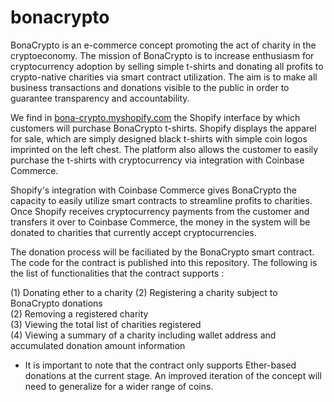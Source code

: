 # bonacrypto

BonaCrypto is an e-commerce concept promoting the act of charity in the cryptoeconomy. The mission of BonaCrypto is to increase enthusiasm for cryptocurrency adoption by selling simple t-shirts and donating all profits to crypto-native charities via smart contract utilization. The aim is to make all business transactions and donations visible to the public in order to guarantee transparency and accountability. 

We find in [bona-crypto.myshopify.com](url) the Shopify interface by which customers will purchase BonaCrypto t-shirts. Shopify displays the apparel for sale, which are simply designed black t-shirts with simple coin logos imprinted on the left chest. The platform also allows the customer to easily purchase the t-shirts with cryptocurrency via integration with Coinbase Commerce. 

Shopify's integration with Coinbase Commerce gives BonaCrypto the capacity to easily utilize smart contracts to streamline profits to charities. Once Shopify receives cryptocurrency payments from the customer and transfers it over to Coinbase Commerce, the money in the system will be donated to charities that currently accept cryptocurrencies. 

The donation process will be faciliated by the BonaCrypto smart contract. The code for the contract is published into this repository. The following is the list of functionalities that the contract supports : 

(1) Donating ether to a charity
(2) Registering a charity subject to BonaCrypto donations  
(2) Removing a registered charity  
(3) Viewing the total list of charities registered  
(4) Viewing a summary of a charity including wallet address and accumulated donation amount information  
  
* It is important to note that the contract only supports Ether-based donations at the current stage. An improved iteration of the concept will need to generalize for a wider range of coins. 
